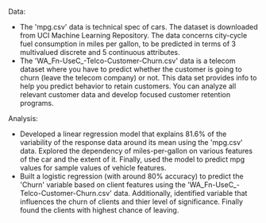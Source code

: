 Data:
- The 'mpg.csv' data is technical spec of cars. The dataset is downloaded from UCI Machine Learning Repository. The data concerns city-cycle fuel consumption in miles per gallon, to be predicted in terms of 3 multivalued discrete and 5 continuous attributes.
- The 'WA_Fn-UseC_-Telco-Customer-Churn.csv' data is a telecom dataset where you have to predict whether the customer is going to churn (leave the telecom company) or not. This data set provides info to help you predict behavior to retain customers. You can analyze all relevant customer data and develop focused customer retention programs.

Analysis:
- Developed a linear regression model that explains 81.6% of the variability of the response data around its mean using the 'mpg.csv' data. Explored the dependency of miles-per-gallon on various features of the car and the extent of it. Finally, used the model to predict mpg values for sample values of vehicle features.
- Built a logistic regression (with around 80% accuracy) to predict the 'Churn' variable based on client features using the 'WA_Fn-UseC_-Telco-Customer-Churn.csv' data. Additionally, identified variable that influences the churn of clients and thier level of significance. Finally found the clients with highest chance of leaving.

